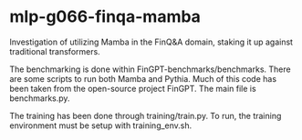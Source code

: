 # mlp-g066-finqa-mamba
Investigation of utilizing Mamba in the FinQ&A domain, staking it up against traditional transformers.

The benchmarking is done within FinGPT-benchmarks/benchmarks. There are some scripts to run both Mamba and Pythia.
Much of this code has been taken from the open-source project FinGPT. The main file is benchmarks.py.

The training has been done through training/train.py. To run, the training environment must be setup with training_env.sh. 
